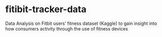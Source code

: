 # fitibit-tracker-data
Data Analysis on Fitbit users’ fitness dataset (Kaggle) to gain insight into how consumers activity through the use of fitness devices
